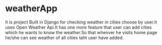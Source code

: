 # weatherApp

It is project Built in Django for checking weather in cities choose by user.It uses Open Weather Api.It has one more feature that user can
add cities which he wants to know the weather.So that whenver he visits home page he/she can see weather of all cities taht user have added.
